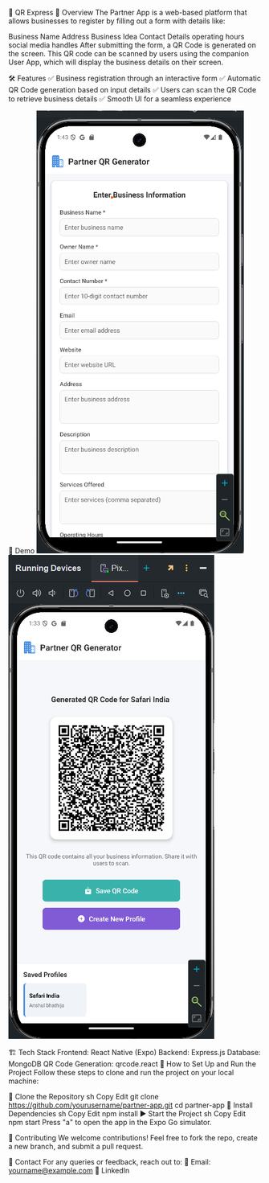 🚀 QR Express
📌 Overview
The Partner App is a web-based platform that allows businesses to register by filling out a form with details like:

Business Name
Address
Business Idea
Contact Details
operating hours 
social media handles 
After submitting the form, a QR Code is generated on the screen. This QR code can be scanned by users using the companion User App, which will display the business details on their screen.

🛠 Features
✅ Business registration through an interactive form
✅ Automatic QR Code generation based on input details
✅ Users can scan the QR Code to retrieve business details
✅ Smooth UI for a seamless experience

📸 Demo
![Demo](./assets/images/form.png)
![Demo](./assets/images/qr%20code.png)

🏗 Tech Stack
Frontend: React Native (Expo)
Backend: Express.js
Database: MongoDB
QR Code Generation: qrcode.react
🎯 How to Set Up and Run the Project
Follow these steps to clone and run the project on your local machine:

🔻 Clone the Repository
sh
Copy
Edit
git clone https://github.com/yourusername/partner-app.git
cd partner-app
🔹 Install Dependencies
sh
Copy
Edit
npm install
▶️ Start the Project
sh
Copy
Edit
npm start
Press "a" to open the app in the Expo Go simulator.

📢 Contributing
We welcome contributions! Feel free to fork the repo, create a new branch, and submit a pull request.

📩 Contact
For any queries or feedback, reach out to:
📧 Email: yourname@example.com
🔗 LinkedIn
